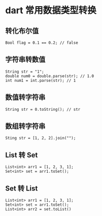 
# dart 常用数据类型转换

## 转化布尔值

```
Bool flag = 0.1 == 0.2; // false
```

## 字符串转数值

```
String str = "1";
double num0 = double.parse(str); // 1.0
int num1 = int.parse(str); // 1
```

## 数值转字符串

```
String str = 0.toString(); // str
```

## 数组转字符串

```
Sting str = [1, 2, 2].join("");
```

## List 转 Set

```
List<int> arr1 = [1, 2, 3, 1];
Set<int> set = arr1.toSet();
```

## Set 转 List

```
List<int> arr1 = [1, 2, 3, 1];
Set<int> set = arr1.toSet();
List<int> arr2 = set.toList()
```

